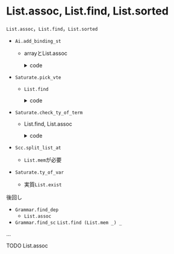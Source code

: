 
List.assoc, List.find, List.sorted
==================================

`List.assoc`，`List.find`，`List.sorted`


+ `Ai.add_binding_st`

  + arrayとList.assoc

    <details><summary>code</summary><!--{{{-->

    ```ocaml
    let add_binding_st f rho qs =
      let rho' = add_index rho 0 in
      let qref = try List.assoc rho' (!binding_array_nt).(f) with Not_found -> assert false in
      qref := merge_and_unify compare qs !qref
    ```

    </details><!--}}}-->

+ `Saturate.pick_vte`

  + `List.find`

    <details><summary>code</summary><!--{{{-->

    ```ocaml
    let pick_vte ity ity_vte_list =
      try
        snd(List.find (fun (ity',_vte)-> subtype ity' ity) ity_vte_list )
      with Not_found -> raise Untypable
    ```

    </details><!--}}}-->

+ `Saturate.check_ty_of_term`

  + List.find, List.assoc

    <details><summary>code</summary><!--{{{-->

    ```ocaml
    let rec check_ty_of_term venv term ity =
      match term with
      | App(_,_) ->
          let (h,terms) = Grammar.decompose_term term in
          let tyss = match_head_types h venv (List.length terms) ity in
          let vte = check_argtypes venv terms tyss in vte
      | Var(v) ->
          begin try
            let ity1 = List.find (fun ity1 -> subtype ity1 ity) (ty_of_var venv v) in
                       ^^^^^^^^^
            [(v, [ity1])]
          with
            Not_found -> raise Untypable
          end
      | T(a) ->
          let q = codom_of_ity ity in
          if List.exists (fun ity1 -> subtype ity1 ity) (ty_of_t_q a q)
             ^^^^^^^^^^^
          then []
          else raise Untypable
      | NT(f) ->
          let q = codom_of_ity ity in
          if List.exists (fun ity1 -> subtype ity1 ity) (ty_of_nt_q f q)
             ^^^^^^^^^^^
          then []
          else raise Untypable
    ```

    </details><!--}}}-->

+ `Scc.split_list_at`
  + `List.mem`が必要

+ `Saturate.ty_of_var`
  + 実質`List.exist`

後回し

+ `Grammar.find_dep`
  + `List.assoc`
+ `Grammar.find_sc`
  `List.find (List.mem _) _`

...

TODO List.assoc


<!--

saturate.ml|901 col 10| else raise Untypable
  List.exists
saturate.ml|901 col 10| else raise Untypable
  List.find
saturate.ml|901 col 10| else raise Untypable
  List.exists
saturate.ml|906 col 10| else raise Untypable
  List.exists
saturate.ml|911 col 11| [] -> raise Untypable
  これは行けるかな？いや再帰の部分で無理だ
  merge_two_vtes vte0 (check_argtypes_aux venv terms tys)でUntypableを投げないものが存在する
pobdd.ml|329 col 7| assert (sorted (List.map (function POS v | NEG v -> v) vl));
  無理

上のUntypableもcatchされたりされなかったりしそう
以下catchされるかもしれない

ai.ml|124 col 19| let arity = List.assoc a m.AlternatingAutomaton.alpha in
ai.ml|378 col 18| let qref = try List.assoc rho' (!binding_array_nt).(f) with Not_found -> assert false in
alternatingAutomaton.ml|18 col 15| let cls = List.assoc v delta in
alternatingAutomaton.ml|30 col 15| let fml = List.assoc v delta in
automaton.ml|14 col 3| List.assoc (q,a) m.delta
cegen.ml|90 col 20| | Var(x) -> (try List.assoc x vte with Not_found -> assert false)
cegen.ml|237 col 30| | EVar(v,ity) -> (try EVar(List.assoc v vmap, ity) with Not_found -> eterm)
cegen.ml|285 col 21| let eterm1 = List.assoc (v,aty) env in
conversion.ml|49 col 36| Syntax.Name(s) -> (try Var(List.assoc s vmap) with Not_found -> T(s))
grammar.ml|132 col 20| let arity_of_t a = List.assoc a (!gram).t
grammar.ml|162 col 9| List.assoc x s
grammar.ml|171 col 9| List.assoc x s
grammar.ml|216 col 5| List.assoc x dmap
saturate.ml|95 col 3| List.assoc a m.alpha
saturate.ml|131 col 21| let fml = List.assoc (q,a) m.AlternatingAutomaton.delta in
scc.ml|8 col 28| let get_node (g:graph) x = List.assoc x g;;
scc.ml|52 col 31| let (_,_,nextr) = List.assoc x g in
scc.ml|57 col 20| try (let _ = List.assoc y g' in g') with
scc.ml|154 col 29| let (nextr,_) = List.assoc x g in
scc.ml|159 col 20| try (let _ = List.assoc y g' in g') with
scc.ml|163 col 25| let (nextr, cacher) = List.assoc n g in
stype.ml|55 col 21| STvar v -> (try List.assoc v sub with Not_found -> st)
stype.ml|149 col 29| let lookup_stype_t a cste = List.assoc a cste
typing.ml|207 col 37| (try List.filter (eqrty n rty) (List.assoc a cte)
typing.ml|210 col 38| ( try List.filter (eqrty n rty) (List.assoc v vte)
typing.ml|288 col 27| let to_be_checked = List.assoc f dmap in
typing.ml|301 col 27| let to_be_checked = List.assoc f dmap in
utilities.ml|235 col 5| List.assoc var s
utilities.ml|246 col 18| let env_lookup = List.assoc
utilities.ml|321 col 9| (* like List.assoc, but with a specialized equality function *)

-->
